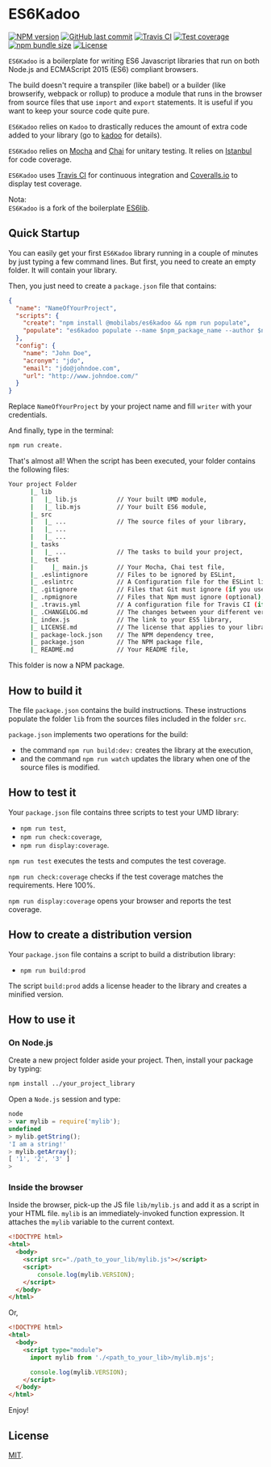 # ES6Kadoo

[![NPM version][npm-image]][npm-url]
[![GitHub last commit][commit-image]][commit-url]
[![Travis CI][travis-image]][travis-url]
[![Test coverage][coveralls-image]][coveralls-url]
[![npm bundle size][npm-bundle-size-image]][npm-bundle-size-url]
[![License][license-image]](LICENSE.md)
<!-- [![Dependencies status][dependencies-image]][dependencies-url]
[![Dev Dependencies status][devdependencies-image]][devdependencies-url] -->

`ES6Kadoo` is a boilerplate for writing ES6 Javascript libraries that run on both Node.js and ECMAScript 2015 (ES6) compliant browsers.

The build doesn't require a transpiler (like babel) or a builder (like browserify, webpack or rollup) to produce a module that runs in the browser from source files that use `import` and `export` statements. It is useful if you want to keep your source code quite pure.

`ES6Kadoo` relies on `Kadoo` to drastically reduces the amount of extra code added to your library (go to [kadoo](https://www.npmjs.com/package/kadoo) for details).

`ES6Kadoo` relies on [Mocha](https://mochajs.org) and [Chai](http://chaijs.com) for unitary testing. It relies on [Istanbul](https://gotwarlost.github.io/istanbul/) for code coverage.

`ES6Kadoo` uses [Travis CI](https://travis-ci.com) for continuous integration and [Coveralls.io](https://coveralls.io) to display test coverage.

Nota:  
`ES6Kadoo` is a fork of the boilerplate [ES6lib](https://www.npmjs.com/package/@mobilabs/es6lib).


## Quick Startup

You can easily get your first `ES6Kadoo` library running in a couple of minutes by just typing a few command lines. But first, you need to create an empty folder. It will contain your library.

Then, you just need to create a `package.json` file that contains:

```json
{
  "name": "NameOfYourProject",
  "scripts": {
    "create": "npm install @mobilabs/es6kadoo && npm run populate",
    "populate": "es6kadoo populate --name $npm_package_name --author $npm_package_config_name --acronym $npm_package_config_acronym --email $npm_package_config_email --url $npm_package_config_url && npm install && npm run build:dev && npm run test && npm run report"
  },
  "config": {
    "name": "John Doe",
    "acronym": "jdo",
    "email": "jdo@johndoe.com",
    "url": "http://www.johndoe.com/"
  }
}
```
Replace `NameOfYourProject` by your project name and fill `writer` with your credentials.

And finally, type in the terminal:

```bash
npm run create.
```

That's almost all! When the script has been executed, your folder contains the following files:

```bash
Your project Folder
      |_ lib
      |   |_ lib.js           // Your built UMD module,
      |   |_ lib.mjs          // Your built ES6 module,
      |_ src
      |   |_ ...              // The source files of your library,
      |   |_ ...
      |   |_ ...
      |_ tasks
      |   |_ ...              // The tasks to build your project,
      |_  test
      |     |_ main.js        // Your Mocha, Chai test file,
      |_ .eslintignore        // Files to be ignored by ESLint,
      |_ .eslintrc            // A Configuration file for the ESLint linter tool (if you use it),
      |_ .gitignore           // Files that Git must ignore (if you use git),
      |_ .npmignore           // Files that Npm must ignore (optional),
      |_ .travis.yml          // A configuration file for Travis CI (if you use it),
      |_ .CHANGELOG.md        // The changes between your different versions,
      |_ index.js             // The link to your ES5 library,
      |_ LICENSE.md           // The license that applies to your library (here MIT),
      |_ package-lock.json    // The NPM dependency tree,
      |_ package.json         // The NPM package file,
      |_ README.md            // Your README file,
```

This folder is now a NPM package.


## How to build it

The file `package.json` contains the build instructions. These instructions populate the folder `lib` from the sources files included in the folder `src`.

`package.json` implements two operations for the build:
  * the command `npm run build:dev:` creates the library at the execution,
  * and the command `npm run watch` updates the library when one of the source files is modified.


## How to test it

Your `package.json` file contains three scripts to test your UMD library:

  * `npm run test`,
  * `npm run check:coverage`,
  * `npm run display:coverage`.

`npm run test` executes the tests and computes the test coverage.

`npm run check:coverage` checks if the test coverage matches the requirements. Here 100%.

`npm run display:coverage` opens your browser and reports the test coverage.


## How to create a distribution version

Your `package.json` file contains a script to build a distribution library:

  * `npm run build:prod`

The script `build:prod` adds a license header to the library and creates a minified version.


## How to use it

### On Node.js

Create a new project folder aside your project. Then, install your package by typing:

```bash
npm install ../your_project_library
```

Open a `Node.js` session and type:
```js
node
> var mylib = require('mylib');
undefined
> mylib.getString();
'I am a string!'
> mylib.getArray();
[ '1', '2', '3' ]
>
```

### Inside the browser

Inside the browser, pick-up the JS file `lib/mylib.js` and add it as a script in your HTML file. `mylib` is an immediately-invoked function expression. It attaches the `mylib` variable to the current context.

```html
<!DOCTYPE html>
<html>
  <body>
    <script src="./path_to_your_lib/mylib.js"></script>
    <script>
    	console.log(mylib.VERSION);
    </script>
  </body>
</html>
```

Or,

```html
<!DOCTYPE html>
<html>
  <body>
    <script type="module">
      import mylib from './<path_to_your_lib>/mylib.mjs';

      console.log(mylib.VERSION);
    </script>
  </body>
</html>
```

Enjoy!

## License

[MIT](LICENSE.md).

<!--- URls -->

[npm-image]: https://img.shields.io/npm/v/@mobilabs/es6kadoo.svg?logo=npm&logoColor=fff&label=NPM+package
[release-image]: https://img.shields.io/github/release/jclo/es6kadoo.svg?include_prereleases
[commit-image]: https://img.shields.io/github/last-commit/jclo/es6kadoo.svg?logo=github
[travis-image]: https://img.shields.io/travis/com/jclo/es6kadoo.svg?logo=travis-ci&logoColor=fff
[coveralls-image]: https://img.shields.io/coveralls/jclo/es6kadoo/master.svg?&logo=coveralls
[dependencies-image]: https://david-dm.org/jclo/es6kadoo/status.svg?theme=shields.io
[devdependencies-image]: https://david-dm.org/jclo/es6kadoo/dev-status.svg?theme=shields.io
[npm-bundle-size-image]: https://img.shields.io/bundlephobia/minzip/@mobilabs/es6kadoo.svg
[license-image]: https://img.shields.io/npm/l/@mobilabs/es6kadoo.svg

[npm-url]: https://www.npmjs.com/package/@mobilabs/es6kadoo
[release-url]: https://github.com/jclo/es6kadoo/tags
[commit-url]: https://github.com/jclo/es6kadoo/commits/master
[travis-url]: https://app.travis-ci.com/jclo/es6kadoo?branch=main
[coveralls-url]: https://coveralls.io/github/jclo/es6kadoo?branch=master
[dependencies-url]: https://david-dm.org/jclo/es6kadoo
[devdependencies-url]: https://david-dm.org/jclo/es6kadoo?type=dev
[license-url]: http://opensource.org/licenses/MIT
[npm-bundle-size-url]: https://img.shields.io/bundlephobia/minzip/@mobilabs/es6kadoo
